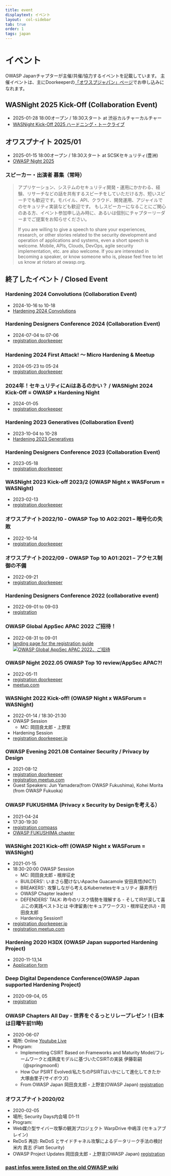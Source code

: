 ```yaml
---
title: event
displaytext: イベント 
layout:  col-sidebar
tab: true
order: 1
tags: japan
---
```


# イベント
OWASP Japanチャプターが主催/共催/協力するイベントを記載しています。
主催イベントは、主にDoorkeeperの[「オワスプジャパン」ページ](https://owasp.doorkeeper.jp/)でお申し込みになれます。

## WASNight 2025 Kick-Off (Collaboration Event)
* 2025-01-28 18:00オープン / 18:30スタート at 渋谷カルチャーカルチャー
* [WASNight Kick-Off 2025 ハードニング・トークライブ](https://hardening.doorkeeper.jp/events/180356)

## オワスプナイト 2025/01
* 2025-01-15 18:00オープン / 18:30スタート at SCSKセキュリティ(豊洲)
* [OWASP Night 2025](https://owasp.doorkeeper.jp/events/180284)

### スピーカー・出演者 募集（常時）
> アプリケーション、システムのセキュリティ開発・運用にかかわる、経験、リサーチなどの話を共有するスピーチをしていただける方、短いスピーチでも歓迎です。モバイル、API、クラウド、開発運用、アジャイルでのセキュリティ実装なども歓迎です。 もしスピーカーになることにご関心のある方、イベント参加申し込み時に、あるいは個別にチャプターリーダーまでご提案をお知らせください。
> 
> If you are willing to give a speech to share your experiences, research, or other stories related to the security development and operation of applications and systems, even a short speech is welcome. Mobile, APIs, Clouds, DevOps, agile security implementation, etc. are also welcome. If you are interested in becoming a speaker, or know someone who is, please feel free to let us know at riotaro at owasp.org.


## 終了したイベント / Closed Event
### Hardening 2024 Convolutions (Collaboration Event)
* 2024-10-16 to 10-18
* [Hardening 2024 Convolutions](https://wasforum.jp/2024/07/hardening-2024-convolutions-release/)

### Hardening Designers Conference 2024 (Collaboration Event)
* 2024-07-04 to 07-06
* [registration doorkeeper](https://wasforum.jp/2024/06/hardening-designers-conference-2024-convolutions/)

### Hardening 2024 First Attack! 〜 Micro Hardening & Meetup
* 2024-05-23 to 05-24
* [registration doorkeeper](https://hardening.doorkeeper.jp/events/172750)

### 2024年！セキュリティにAiはあるのかい？ / WASNight 2024 Kick-Off = OWASP x Hardening Night
* 2024-01-05 
* [registration doorkeeper](https://owasp.doorkeeper.jp/events/167599)

### Hardening 2023 Generatives (Collaboration Event)
* 2023-10-04 to 10-28
* [Hardening 2023 Generatives](https://wasforum.jp/2023/07/hardening-2023-generatives/)

### Hardening Designers Conference 2023 (Collaboration Event)
* 2023-05-18
* [registration doorkeeper](https://hardening.doorkeeper.jp/events/155369)

### WASNight 2023 Kick-off 2023/2 (OWASP Night x WASForum = WASNight)
* 2023-02-13
* [registration doorkeeper](https://owasp.doorkeeper.jp/events/150347)

### オワスプナイト2022/10 - OWASP Top 10 A02:2021 – 暗号化の失敗
* 2022-10-14 
* [registration doorkeeper](https://owasp.doorkeeper.jp/events/143853)

### オワスプナイト2022/09 - OWASP Top 10 A01:2021 – アクセス制御の不備
* 2022-09-21 
* [registration doorkeeper](https://owasp.doorkeeper.jp/events/143310)

### Hardening Designers Conference 2022 (collaborative event)
* 2022-09-01 to 09-03
* [registration](https://hardening.doorkeeper.jp/events/139964)

### OWASP Global AppSec APAC 2022 ご招待！ 
* 2022-08-31 to 09-01
* [landing page for the registration guide](https://owasp.doorkeeper.jp/events/141645)
[![OWASP Global AppSec APAC 2022、ご招待](https://owasp.org/assets/images/APAC_Banner_810x400.jpeg)](https://owasp.doorkeeper.jp/events/141645)
 
### OWASP Night 2022.05 OWASP Top 10 review/AppSec APAC?!  
* 2022-05-11
* [registration doorkeeper](https://owasp.doorkeeper.jp/events/136795)
* [meetup.com](https://www.meetup.com/ja-JP/japan-owasp-meetup-group/)


### WASNight 2022 Kick-off! (OWASP Night x WASForum = WASNight)
* 2022-01-14 / 18:30-21:30
* OWASP Session
    * MC: 岡田良太郎・上野宣
* Hardening Session
* [registration doorkeeper.jp](https://owasp.doorkeeper.jp/events/131750)

### OWASP Evening 2021.08 Container Security / Privacy by Design 
* 2021-08-12
* [registration doorkeeper](https://owasp.doorkeeper.jp/events/125575)
* [registration meetup.com](https://www.meetup.com/ja-JP/japan-owasp-meetup-group/events/279949214/)
* Guest Speakers: Jun Yamadera(from OWASP Fukushima), Kohei Morita (from OWASP Fukuoka)

### OWASP FUKUSHIMA (Privacy x Security by Designを考える）
* 2021-04-24
* 17:30-19:30 
* [registration compass](https://owasp-fukushima.connpass.com/event/209957/)
* [OWASP FUKUSHIMA chapter](https://owasp.org/www-chapter-fukushima/)

### WASNight 2021 Kick-off! (OWASP Night x WASForum = WASNight)
* 2021-01-15
* 18:30-20:00 OWASP Session
    * MC: 岡田良太郎・根岸征史
    * BUILDERS': いまさら聞けないApache Guacamole 安田真悟(NICT)
    * BREAKERS': 攻撃しながら考えるKubernetesセキュリティ 藤井秀行
    * OWASP Chapter leaders!
    * DEFENDERS' TALK: 昨今のリスク情勢を理解する - そしてIRが涙して喜ぶこの実践ベスト3とは 中津留勇(セキュアワークス)・根岸征史(IIJ)・岡田良太郎 
    * Hardening Session!!
* [registration doorkeeper.jp](https://owasp.doorkeeper.jp/events/116127)
* [registration meetup.com](https://www.meetup.com/ja-JP/japan-owasp-meetup-group/events/275535039/)

### Hardening 2020 H3DX (OWASP Japan supported Hardening Project)
* 2020-11-13,14
* [Application form](https://wasforum.jp/hardening-project/hardening-2020-H3DX/) 

### Deep Digital Dependence Conference(OWASP Japan supported Hardening Project) 
* 2020-09-04, 05
* [registration](https://hardening.doorkeeper.jp/events/110009)

### OWASP Chapters All Day - 世界をぐるっとリレープレゼン！(日本は日曜午前11時)
* 2020-06-07
* 場所: Online [Youtube Live](https://www.youtube.com/watch?v=yNqiibMN8nY)
* Program: 
    * Implementing CSIRT Based on Frameworks and Maturity Model/フレームワークと成熟度モデルに基づいたCSIRTの実装 伊藤彰嗣（@springmoon6）
    * How Our PSIRT Evolved/私たちのPSIRTはいかにして進化してきたか 大塚由里子(サイボウズ)
    * From OWASP Japan 岡田良太郎・上野宣(OWASP Japan)
[registration](https://owasp.doorkeeper.jp/events/107496)


### オワスプナイト2020/02 
* 2020-02-05
* 場所; Security Days内会場 D1-11 
* Program: 
 * Web媒介型サイバー攻撃の観測プロジェクト WarpDrive 中嶋淳 (セキュアブレイン)
 * ReDoS 再訪: ReDoS とサイドチャネル攻撃によるデータリーク手法の検討 米内 貴志 (Flatt Security)
 * OWASP Project Updates 岡田良太郎・上野宣(OWASP Japan)
[registration](https://owasp.doorkeeper.jp/events/103020)

### [past infos were listed on the old OWASP wiki](https://wiki.owasp.org/index.php/Japan#tab=NEWS) 

